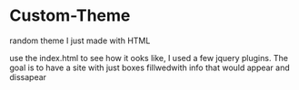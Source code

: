Custom-Theme
============

random theme I just made with HTML

use the index.html to see how it ooks like, I used a few jquery plugins. The goal is to have a site with just boxes fillwedwith info that would appear and dissapear
